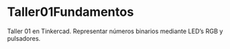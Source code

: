 # Taller01Fundamentos
Taller 01 en Tinkercad. Representar números binarios mediante LED’s RGB y pulsadores.
